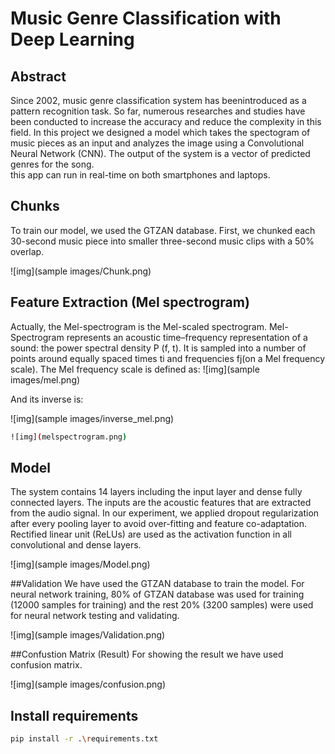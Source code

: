 # Music Genre Classification with Deep Learning

## Abstract
Since 2002, music genre classification system has beenintroduced as a pattern recognition task. So far, numerous researches and studies have been conducted to increase
the accuracy and reduce the complexity in this field. In this project we designed a model which takes the spectogram of music pieces as an input and analyzes the image using a Convolutional Neural Network (CNN). The output of the system is a vector of predicted genres for the song.  
this app can run in real-time on both smartphones and laptops.

## Chunks
To train our model, we used the GTZAN database. First, we chunked each 30-second music piece into smaller three-second music clips with a 50% overlap.

![img](sample images/Chunk.png)


## Feature Extraction (Mel spectrogram)
Actually, the Mel-spectrogram is the Mel-scaled spectrogram.
Mel-Spectrogram represents an acoustic time–frequency representation of a sound: the power spectral density P (f, t). It is sampled into a number of points around equally spaced times
ti and frequencies fj(on a Mel frequency scale). The Mel frequency scale is defined as:
![img](sample images/mel.png)


And its inverse is:

![img](sample images/inverse_mel.png)

```bash
![img](melspectrogram.png)
```
## Model

The system contains 14 layers including the input layer and dense fully connected layers. The inputs are the acoustic features that are extracted from the audio signal.
In our experiment, we applied dropout regularization after every pooling layer to avoid over-fitting and feature co-adaptation. Rectified linear unit (ReLUs) are used as the activation function in all convolutional and
dense layers.

![img](sample images/Model.png) 

##Validation
We have used the GTZAN database to train the model. For neural network training, 80% of GTZAN database was used for training (12000 samples for training) and the rest 20% (3200 samples) were used for neural network testing and validating.

![img](sample images/Validation.png) 

##Confustion Matrix (Result)
For showing the result we have used confusion matrix.

![img](sample images/confusion.png) 


## Install requirements

```bash
pip install -r .\requirements.txt
```
